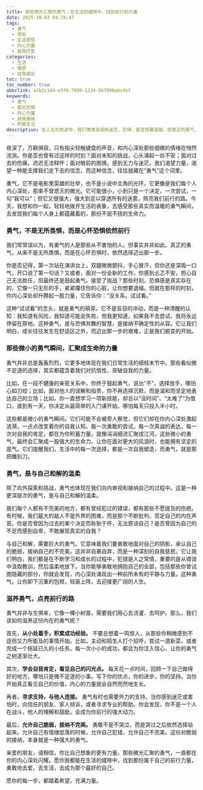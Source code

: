 ```yaml
---
title: 那些微光汇聚的勇气：在生活的缝隙中，找到前行的力量
date: 2025-10-03 04:19:47
tags:
  - 勇气
  - 成长
  - 生活感悟
  - 内心力量
  - 自我疗愈
categories:
  - 生活
  - 情感
  - 自我成长
toc: true
toc_number: true
abbrlink: a1b2c3d4-e5f6-7890-1234-567890abcdef
keywords:
  - 勇气
  - 面对恐惧
  - 内心力量
  - 自我接纳
  - 积极生活
description: 在人生的旅途中，我们常常会感到迷茫、恐惧，甚至想要退缩。但真正的勇气，并非无所畏惧，而是在心怀恐惧时，依然选择迈出那一步。这篇文章将带你深入探讨勇气的真谛，从日常的微小瞬间到与自我和解的温柔，感受那些汇聚成光的内在力量，激励我们勇敢地面对生活的每一个挑战，找到属于自己的前行之路。
---
```


夜深了，万籁俱寂，只有指尖轻触键盘的声音，和内心深处那些细微的情绪在悄然流淌。你是否也曾有过这样的时刻？面对未知的挑战，心头涌起一丝不安；面对过去的伤痛，迟迟无法释怀；面对眼前的困境，感到无力与迷茫。我们渴望力量，渴望一种能支撑我们走下去的信念，而这种信念，往往就藏在“勇气”这个词里。

勇气，它不是电影里英雄的壮举，也不是小说中主角的光环。它更像是我们每个人内心深处，那束不曾熄灭的微光。它可能很小，小到只是一个决定，一次尝试，一句“我可以”；但它又很强大，强大到足以穿透所有的迷雾，照亮我们前行的路。今天，我想和你一起，轻轻地拨开生活的表象，去感受那些真实而温暖的勇气瞬间，去发现我们每个人身上都蕴藏着的，那份不屈不挠的生命力。

### 勇气，不是无所畏惧，而是心怀恐惧依然前行

我们常常误以为，有勇气的人是那些从不害怕的人。但事实并非如此。真正的勇气，从来不是无所畏惧，而是在心怀恐惧时，依然选择迈出那一步。

你是否记得，第一次站在演讲台上，双腿微微颤抖，手心冒汗，但你还是深吸一口气，开口说了第一句话？又或者，面对一份全新的工作，你感到忐忑不安，担心自己无法胜任，但最终还是鼓起勇气，接受了挑战？那些时刻，恐惧感是真实存在的，它像一只无形的手，紧紧攥住你的心脏，让你想要退缩。但就在那样的时刻，你内心深处却升腾起一股力量，它告诉你：“没关系，试试看。”

这种“试试看”的念头，就是勇气的萌芽。它不是盲目的冲动，而是一种清醒的认知：我知道有风险，我知道可能会失败，但我更知道，如果我不去尝试，我将永远停留在原地。这种勇气，是与恐惧共舞的智慧，是接纳不确定性的从容。它让我们明白，成长往往发生在舒适区之外，而迈出那一步的艰难，正是我们蜕变的开始。

### 那些微小的勇气瞬间，汇聚成生命的力量

勇气并非总是轰轰烈烈，它更多地体现在我们日常生活的细枝末节中。那些看似微不足道的选择，其实都蕴含着我们对抗惰性、突破自我的力量。

比如，在一段不健康的亲密关系中，你终于鼓起勇气，说出“不”，选择放手，哪怕心如刀绞；比如，面对他人的误解和指责，你不再选择沉默，而是温和而坚定地表达自己的立场；比如，你一直想学习一项新技能，却总以“没时间”、“太难了”为借口，直到有一天，你决定从最简单的入门课开始，哪怕每天只投入半小时。

这些都是微小的勇气瞬间。它们可能不会被旁人察觉，但它们却在你内心深处激起涟漪，一点点改变着你的自我认知。每一次勇敢的尝试，每一次真诚的表达，每一次对自我的肯定，都在为你积蓄力量。就像涓涓细流汇聚成江河，这些微小的勇气，最终会汇聚成一股强大的生命力，让你在面对更大的风浪时，也能拥有坚定的底气。它们提醒我们，生活中的每一次选择，都是一次自我塑造，而勇气，就是那把雕刻刀。

### 勇气，是与自己和解的温柔

除了向外探索和挑战，勇气也体现在我们向内审视和接纳自己的过程中。这是一种更深层次的勇气，是与自己和解的温柔。

我们每个人都有不完美的地方，都有曾经犯过的错误，都有那些不愿提及的伤疤。有时候，我们最大的敌人不是外界的困难，而是那个不断批判、否定自己的内在声音。你是否曾因为过去的某个决定而耿耿于怀，无法原谅自己？是否曾因为自己的不足而感到自卑，不敢展现真实的自我？

与自己和解，需要巨大的勇气。它意味着我们要勇敢地面对自己的阴影，承认自己的脆弱，接纳自己的不完美。这并非自暴自弃，而是一种深刻的自我慈悲。它让我们明白，我们都是在不断学习和成长的过程中，犯错是人之常情，重要的是从错误中汲取教训，然后温柔地放下。当你能够勇敢地拥抱自己的全部，包括那些你曾试图隐藏的部分，你就会发现，内心深处涌现出一种前所未有的平静与力量。这种勇气，让你卸下沉重的包袱，轻装上阵，去迎接更广阔的人生。

### 滋养勇气，点亮前行的路

勇气并非与生俱来，它像一棵小树苗，需要我们用心去浇灌、去呵护。那么，我们该如何滋养这份内在的勇气呢？

首先，**从小处着手，积累成功经验。** 不要总想着一鸣惊人，从那些你稍微感到不适但又力所能及的事情开始。比如，主动和陌生人打个招呼，尝试一道新菜，或者完成一个拖延已久的小任务。每一次小小的成功，都会为你注入信心，让你的勇气之树逐渐壮大。

其次，**学会自我肯定，看见自己的闪光点。** 每天花一点时间，回顾一下自己做得好的地方，哪怕只是微不足道的小事。写下你的优点，你的进步，你的坚持。当你开始真正看见自己的价值，内心的力量就会自然而然地生长。

再者，**寻求支持，与他人连接。** 勇气有时也需要外力的支持。当你感到迷茫或害怕时，向信任的朋友、家人倾诉，或者寻求专业的帮助。你会发现，你不是一个人在战斗，他人的理解和鼓励，会成为你前行的强大动力。

最后，**允许自己脆弱，接纳不完美。** 勇敢不是不哭泣，而是哭过之后依然选择站起来。允许自己有情绪低落的时候，允许自己犯错，允许自己不完美。这份对脆弱的接纳，本身就是一种强大的勇气。

亲爱的朋友，请相信，你比自己想象的更有力量。那些微光汇聚的勇气，一直都在你的内心深处闪耀。愿你我都能在生活的缝隙中，找到那份属于自己的前行力量，勇敢地去爱，去生活，去成为那个最好的自己。

愿你的每一步，都踏着希望，充满力量。